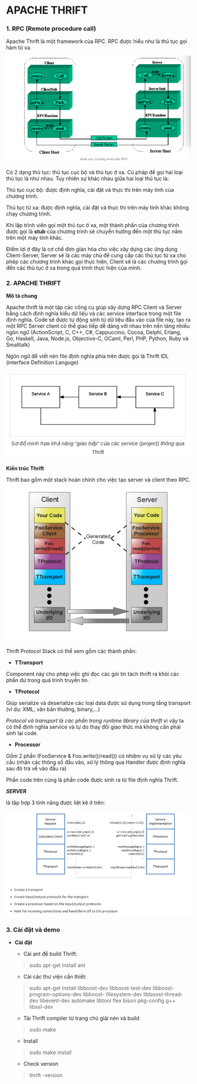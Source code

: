 # APACHE THRIFT

### 1. RPC (Remote procedure call)


Apache Thrift là một framework của RPC. RPC được hiểu như là thủ tục gọi hàm từ  xa.

![RPC](images/RPC.png)

Có 2 dạng thủ tục: thủ tục cục bộ và thủ tục ở xa. Cú pháp để gọi hai loại thủ tục là như nhau. Tuy nhiên sự khác nhau giữa hai loại thủ tục là:


Thủ tục cục bộ: được định nghĩa, cài đặt và thực thi trên máy tính của chương trình.

Thủ tục từ xa: được định nghĩa, cài đặt và thực thi trên máy tính khác không chạy chương trình.


Khi lập trình viên gọi một thủ tục ở xa, một thành phần của chương trình được gọi là **stub** của chương trình sẽ chuyển hướng đến một thủ tục nằm trên một máy tính khác.


Điểm lợi ở đây là cơ chế đơn giản hóa cho việc xây dựng các ứng dụng Client-Server, Server sẽ là các máy chủ để cung cấp các thủ tục từ xa cho phép các chương trình khác gọi thực hiện, Client sẽ là các chương trình gọi đến các thủ tục ở xa trong quá trình thực hiện của mình.

### 2. APACHE THRIFT


**Mô tả chung**

Apache thrift là một tập các công cụ giúp xây dựng RPC Client và Server bằng cách định nghĩa kiểu dữ liệu và các service interface trong một file định nghĩa. Code sẽ được tự động sinh từ dữ liệu đầu vào của file này, tạo ra một RPC Server client có thể giao tiếp dễ dàng với nhau trên nền tảng nhiều ngôn ngữ (ActionScript, C, C++, C#, Cappuccino, Cocoa, Delphi, Erlang, Go, Haskell, Java, Node.js, Objective-C, OCaml, Perl, PHP, Python, Ruby và Smalltalk)

Ngôn ngữ để viết nên file định nghĩa phía trên được gọi là Thrift IDL (interface Definition Languge)

![serviceCall](images/Thrift2.png)


**Kiến trúc Thrift**

Thrift bao gồm một stack hoàn chỉnh cho việc tạo server và client theo RPC.

![stack](images/thrift.png)


Thrift Protocol Stack có thể xem gồm các thành phần: 

* **TTransport**

Component này cho phép việc ghi đọc các gói tin tách thrift ra khỏi các phần dư trong quá trình truyền tin.

* **TProtocol**

Giúp serialize và deserialize các loại data được sử dụng trong tầng transport (ví dụ: XML, văn bản thường, binary,...)

*Protocol và transport là các phần trong runtime library của thrift* vì vậy ta có thể định nghĩa service và tự do thay đổi giao thức mà không cần phải sinh lại code.

* **Processor**

Gồm 2 phần (FooService & Foo.write()/read())  có nhiệm vụ xử lý các yêu cầu (nhận các thông số đầu vào, xử lý thông qua Handler được định nghĩa sau đó trả về vào đầu ra)


Phần code trên cùng là phần code được sinh ra từ file định nghĩa Thrift.

***SERVER*** 

là tập hợp 3 tính năng được liệt kê ở trên:


![server](images/server.png)


### 3. Cài đặt và demo


* **Cài đặt**

	* Cài ant để build Thrift:

	> sudo apt-get install ant
	
	* Cài các thư viện cần thiết:
	
	> sudo apt-get install libboost-dev libboost-test-dev libboost-program-options-dev libboost-
filesystem-dev libboost-thread-dev libevent-dev automake libtool flex bison pkg-config g++ libssl-dev

	* Tải Thrift compiler từ trang chủ giải nén và build

	> sudo make

	* Install

	> sudo make install

	* Check version

	> thrift -version








 



